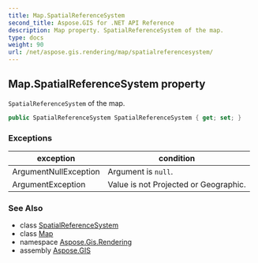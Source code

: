```yaml
---
title: Map.SpatialReferenceSystem
second_title: Aspose.GIS for .NET API Reference
description: Map property. SpatialReferenceSystem of the map.
type: docs
weight: 90
url: /net/aspose.gis.rendering/map/spatialreferencesystem/
---
```

## Map.SpatialReferenceSystem property

`SpatialReferenceSystem` of the map.

```csharp
public SpatialReferenceSystem SpatialReferenceSystem { get; set; }
```

### Exceptions

| exception | condition |
| --- | --- |
| ArgumentNullException | Argument is `null`. |
| ArgumentException | Value is not Projected or Geographic. |

### See Also

* class [SpatialReferenceSystem](../../../aspose.gis.spatialreferencing/spatialreferencesystem/)
* class [Map](../)
* namespace [Aspose.Gis.Rendering](../../map/)
* assembly [Aspose.GIS](../../../)


